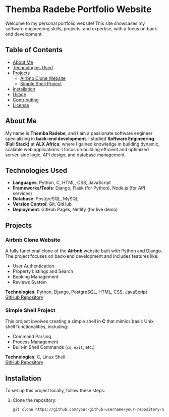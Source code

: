 # Themba Radebe Portfolio Website

Welcome to my personal portfolio website! This site showcases my software engineering skills, projects, and expertise, with a focus on back-end development. 

## Table of Contents
- [About Me](#about-me)
- [Technologies Used](#technologies-used)
- [Projects](#projects)
  - [Airbnb Clone Website](#airbnb-clone-website)
  - [Simple Shell Project](#simple-shell-project)
- [Installation](#installation)
- [Usage](#usage)
- [Contributing](#contributing)
- [License](#license)

## About Me
My name is **Themba Radebe**, and I am a passionate software engineer specializing in **back-end development**. I studied **Software Engineering (Full Stack)** at **ALX Africa**, where I gained knowledge in building dynamic, scalable web applications. I focus on building efficient and optimized server-side logic, API design, and database management.

## Technologies Used
- **Languages**: Python, C, HTML, CSS, JavaScript
- **Frameworks/Tools**: Django, Flask (for Python), Node.js (for API services)
- **Database**: PostgreSQL, MySQL
- **Version Control**: Git, GitHub
- **Deployment**: GitHub Pages, Netlify (for live demo)

## Projects

### Airbnb Clone Website
A fully functional clone of the **Airbnb** website built with Python and Django. The project focuses on back-end development and includes features like:
- User Authentication
- Property Listings and Search
- Booking Management
- Reviews System

**Technologies**: Python, Django, PostgreSQL, HTML, CSS, JavaScript  
[GitHub Repository](https://github.com/your-github-link)

### Simple Shell Project
This project involves creating a simple shell in **C** that mimics basic Unix shell functionalities, including:
- Command Parsing
- Process Management
- Built-in Shell Commands (`cd`, `exit`, etc.)

**Technologies**: C, Linux Shell  
[GitHub Repository](https://github.com/your-github-link)

## Installation

To set up this project locally, follow these steps:

1. Clone the repository:
   ```bash
   git clone https://github.com/your-github-username/your-repository-name.git
